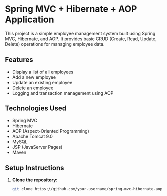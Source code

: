 # Spring MVC + Hibernate + AOP Application

This project is a simple employee management system built using Spring MVC, Hibernate, and AOP. It provides basic CRUD (Create, Read, Update, Delete) operations for managing employee data.

## Features
- Display a list of all employees
- Add a new employee
- Update an existing employee
- Delete an employee
- Logging and transaction management using AOP

## Technologies Used
- Spring MVC
- Hibernate
- AOP (Aspect-Oriented Programming)
- Apache Tomcat 9.0
- MySQL
- JSP (JavaServer Pages)
- Maven

## Setup Instructions
1. **Clone the repository:**
   ```bash
   git clone https://github.com/your-username/spring-mvc-hibernate-aop.git

